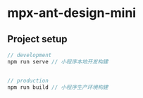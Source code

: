 # mpx-ant-design-mini

## Project setup

```javascript
// development
npm run serve // 小程序本地开发构建


// production
npm run build // 小程序生产环境构建

```
